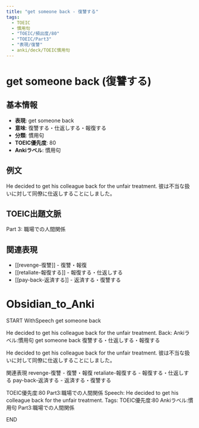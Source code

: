 ```yaml
---
title: "get someone back - 復讐する"
tags:
  - TOEIC
  - 慣用句
  - "TOEIC/頻出度/80"
  - "TOEIC/Part3"
  - "表現/復讐"
  - anki/deck/TOEIC慣用句
---
```


# get someone back (復讐する)

## 基本情報
- **表現**: get someone back
- **意味**: 復讐する・仕返しする・報復する
- **分類**: 慣用句
- **TOEIC優先度**: 80
- **Ankiラベル**: 慣用句

## 例文
He decided to get his colleague back for the unfair treatment.
彼は不当な扱いに対して同僚に仕返しすることにしました。

## TOEIC出題文脈
Part 3: 職場での人間関係

## 関連表現
- [[revenge-復讐]] - 復讐・報復
- [[retaliate-報復する]] - 報復する・仕返しする
- [[pay-back-返済する]] - 返済する・復讐する

# Obsidian_to_Anki
START
WithSpeech
get someone back

He decided to get his colleague back for the unfair treatment.
Back: 
Ankiラベル:慣用句
get someone back
復讐する・仕返しする・報復する

He decided to get his colleague back for the unfair treatment.
彼は不当な扱いに対して同僚に仕返しすることにしました。

関連表現
revenge-復讐 - 復讐・報復
retaliate-報復する - 報復する・仕返しする
pay-back-返済する - 返済する・復讐する

TOEIC優先度:80
Part3:職場での人間関係
Speech: He decided to get his colleague back for the unfair treatment.
Tags: TOEIC優先度:80 Ankiラベル:慣用句 Part3:職場での人間関係
<!--ID: 1750512963008-->
END
